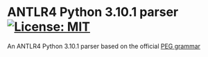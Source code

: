 # ANTLR4 Python 3.10.1 parser &nbsp; [![License: MIT](https://img.shields.io/badge/License-MIT-yellow.svg)](https://opensource.org/licenses/MIT)

An ANTLR4 Python 3.10.1 parser based on the official [PEG grammar](https://docs.python.org/3.10/reference/grammar.html)
